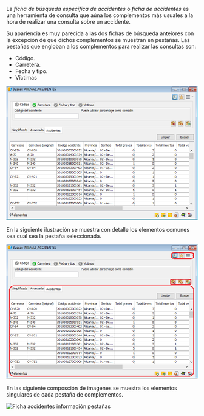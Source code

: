 La *ficha de búsqueda especifica de accidentes* o *ficha de accidentes* es una herramienta de consulta que aúna los complementos más usuales a la hora de realizar una consulta sobre un accidente.

Su apariencia es muy parecida a las dos fichas de búsqueda anteiores con la excepción de que dichos complementos se muestran en pestañas. Las pestañas que engloban a los complementos para realizar las consultas son:

* Código.
* Carretera.
* Fecha y tipo.
* Víctimas

![Ficha accidentes](ficha_accidentes_files/ficha_accidentes.png)

En la siguiente ilustración se muestra con detalle los elementos comunes sea cual sea la pestaña seleccionada.

![Ficha accidentes con detalles](ficha_accidentes_files/ficha_accidentes_detalles.png)

En las siguiente composción de imagenes se muestra los elementos singulares de cada pestaña de complementos.

![Ficha accidentes información pestañas](ficha_accidentes_files/ficha_accidentes_pestañas_detalles.png)